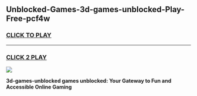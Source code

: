 
## Unblocked-Games-3d-games-unblocked-Play-Free-pcf4w
<h3>
<a href="https://premium76.site?title=3d-games-unblocked&ref=10A">CLICK TO PLAY</a></h3>
<hr>

<h3>
<a href="https://premium76.site?title=3d-games-unblocked&ref=10A">CLICK 2 PLAY</a>
  
</h3>

<a href="https://premium76.site?title=3d-games-unblocked&ref=10A"><img src="https://clearcache.store/games.png"></a>


**3d-games-unblocked games unblocked: Your Gateway to Fun and Accessible Online Gaming**
